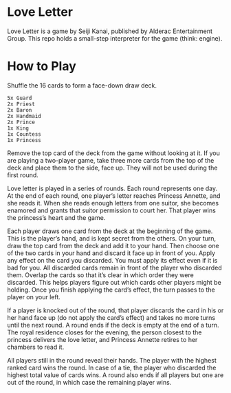 # Love Letter

Love Letter is a game by Seiji Kanai, published by Alderac Entertainment Group. This repo holds a small-step interpreter for the game (think: engine).

# How to Play

Shuffle the 16 cards to form a face-down draw deck. 

	5x Guard 
	2x Priest 
	2x Baron 
	2x Handmaid
	2x Prince
	1x King
	1x Countess
	1x Princess

Remove the top card of the deck from the game without looking at it. If you are playing a two-player game, take three more cards from the top of the deck and place them to the side, face up. They will not be used during the first round. 

Love letter is played in a series of rounds. Each round represents one day. At the end of each round, one player’s letter reaches Princess Annette, and she reads it. When she reads enough letters from one suitor, she becomes enamored and grants that suitor permission to court her. That player wins the princess’s heart and the game.

Each player draws one card from the deck at the beginning of the game. This is the player’s hand, and is kept secret from the others. On your turn, draw the top card from the deck and add it to your hand. Then choose one of the two cards in your hand and discard it face up in front of you. Apply any effect on the card you discarded. You must apply its effect even if it is bad for you. All discarded cards remain in front of the player who discarded them. Overlap the cards so that it’s clear in which order they were discarded. This helps players figure out which cards other players might be holding. Once you finish applying the card’s effect, the turn passes to the player on your left.

If a player is knocked out of the round, that player discards the card in his or her hand face up (do not apply the card’s effect) and takes no more turns until the next round. A round ends if the deck is empty at the end of a turn. The royal residence closes for the evening, the person closest to the princess delivers the love letter, and Princess Annette retires to her chambers to read it. 

All players still in the round reveal their hands. The player with the highest ranked card wins the round. In case of a tie, the player who discarded the highest total value of cards wins. A round also ends if all players but one are out of the round, in which case the remaining player wins.
